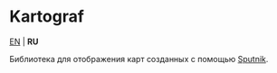 # Kartograf

[EN](./README.md) | **RU**

Библиотека для отображения карт созданных с помощью [Sputnik](https://github.com/igorsaux/sputnik).
